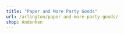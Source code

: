 ```yaml
---
title: "Paper and More Party Goods"
url: /arlington/paper-and-more-party-goods/
shop: Andenken
---
```

